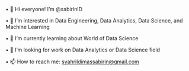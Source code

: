 • 👋 Hi everyone! I’m @sabirinID

• 👀 I’m interested in Data Engineering, Data Analytics, Data Science, and Machine Learning 

• 🌱 I’m currently learning about World of Data Science 

• 💞️ I’m looking for work on Data Analytics or Data Science field 

• 📫 How to reach me: syahrildimassabirin@gmail.com
